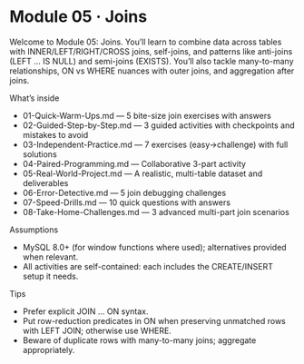 # Module 05 · Joins

Welcome to Module 05: Joins. You’ll learn to combine data across tables with INNER/LEFT/RIGHT/CROSS joins, self-joins, and patterns like anti-joins (LEFT ... IS NULL) and semi-joins (EXISTS). You’ll also tackle many-to-many relationships, ON vs WHERE nuances with outer joins, and aggregation after joins.

What’s inside
- 01-Quick-Warm-Ups.md — 5 bite-size join exercises with answers
- 02-Guided-Step-by-Step.md — 3 guided activities with checkpoints and mistakes to avoid
- 03-Independent-Practice.md — 7 exercises (easy→challenge) with full solutions
- 04-Paired-Programming.md — Collaborative 3-part activity
- 05-Real-World-Project.md — A realistic, multi-table dataset and deliverables
- 06-Error-Detective.md — 5 join debugging challenges
- 07-Speed-Drills.md — 10 quick questions with answers
- 08-Take-Home-Challenges.md — 3 advanced multi-part join scenarios

Assumptions
- MySQL 8.0+ (for window functions where used); alternatives provided when relevant.
- All activities are self-contained: each includes the CREATE/INSERT setup it needs.

Tips
- Prefer explicit JOIN ... ON syntax.
- Put row-reduction predicates in ON when preserving unmatched rows with LEFT JOIN; otherwise use WHERE.
- Beware of duplicate rows with many-to-many joins; aggregate appropriately.
